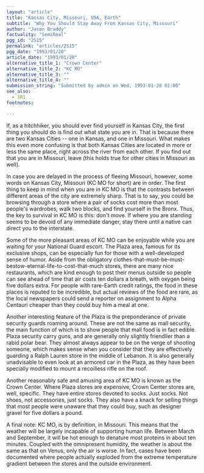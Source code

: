 ```yaml
---
layout: "article"
title: "Kansas City, Missouri, USA, Earth"
subtitle: "Why You Should Stay Away From Kansas City, Missouri"
author: "Jason Braddy"
factuality: "SemiReal"
pgg_id: "2S15"
permalink: "articles/2S15"
pgg_date: "1993/01/20"
article_date: "1993/01/20"
alternative_title_1: "Crown Center"
alternative_title_2: "KC MO"
alternative_title_3: ""
alternative_title_4: ""
submission_string: "Submitted by admin on Wed, 1993-01-20 01:00"
see_also:
  - 1R1
footnotes: 

---
```

<div>
<p>If, as a hitchhiker, you should ever find yourself in Kansas City, the first thing you should do is find out what state you are in. That is because there are two Kansas Cities -- one in Kansas, and one in Missouri. What makes this even more confusing is that both Kansas Cities are located in more or less the same place, right across the river from each other. If you find out that you are in Missouri, leave (this holds true for other cities in Missouri as well).</p>
<p>In case you are delayed in the process of fleeing Missouri, however, some words on Kansas City, Missouri (KC MO for short) are in order. The first thing to keep in mind when you are in KC MO is that the contrasts between different areas of the city are extremely sharp. That is to say, you could be browsing through a store where a pair of socks cost more than most people's wardrobes, walk two blocks, and find yourself in the Bronx. Thus, the key to survival in KC MO is this: don't move. If where you are standing seems to be devoid of any immediate danger, stay there until a native can direct you to the interstate.</p>
<p>Some of the more pleasant areas of KC MO can be enjoyable while you are waiting for your National Guard escort. The Plaza area, famous for its exclusive shops, can be especially fun for those with a well-developed sense of humor. Aside from the obligatory clothes-that-must-be-must- bestow-eternal-life-to-cost-that-much stores, there are many nice restaurants, which are kind enough to post their menus outside so people can see ahead of time that air costs ten dollars a breath, with oxygen being five dollars extra. For people with rare-Earth credit ratings, the food in these places is reputed to be incredible, but actual reviews of the food are rare, as the local newspapers could send a reporter on assignment to Alpha Centauri cheaper than they could buy him a meal at one.</p>
<p>Another interesting feature of the Plaza is the preponderance of private security guards roaming around. These are not the same as mall security, the main function of which is to show people that mall food is in fact edible. Plaza security carry guns, and are generally only slightly friendlier than a rabid polar bear. They almost always appear to be on the verge of shooting someone, which makes sense when you consider that they are effectively guarding a Ralph Lauren store in the middle of Lebanon. It is also generally unadvisable to even look at an armored car in the Plaza, as they have been specially modified to mount a recoilless rifle on the roof.</p>
<p>Another reasonably safe and amusing area of KC MO is known as the Crown Center. Where Plaza stores are expensive, Crown Center stores are, well, specific. They have entire stores devoted to socks. Just socks. Not shoes, not accessories, just socks. They also have a knack for selling things that most people were unaware that they could buy, such as designer gravel for five dollars a pound.</p>
<p>A final note: KC MO, is by definition, in Missouri. This means that the weather will be largely incapable of supporting human life. Between March and September, it will be hot enough to denature most proteins in about ten minutes. Coupled with the omnipresent humidity, the weather is about the same as that on Venus, only the air is worse. In fact, cases have been documented where people actually exploded from the extreme temperature gradient between the stores and the outside environment.</p>
</div>
